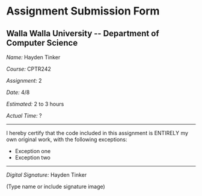 # Assignment Submission Form

## Walla Walla University -- Department of Computer Science

_Name:_ Hayden Tinker

_Course:_ CPTR242

_Assignment:_ 2

_Date:_ 4/8

_Estimated:_ 2 to 3 hours 

_Actual Time:_ ?

---

I hereby certify that the code included in this assignment is ENTIRELY my own original work, with the following exceptions:

* Exception one
* Exception two

---

_Digital Signature:_ Hayden Tinker

(Type name or include signature image)
